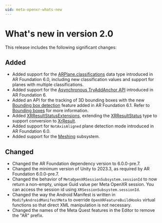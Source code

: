 ```yaml
---
uid: meta-openxr-whats-new
---
```

# What's new in version 2.0

This release includes the following significant changes:

## Added

- Added support for the [ARPlane.classifications](xref:UnityEngine.XR.ARFoundation.ARPlane.classifications) data type introduced in AR Foundation 6.0, including new classification values and support for planes with multiple classifications.
- Added support for the [Asynchronous TryAddAnchor API](xref:arfoundation-whats-new#asynchronous-tryaddanchor-api) introduced in AR Foundation 6.
- Added an API for the tracking of 3D bounding boxes with the new [Bounding box detection](xref:arfoundation-bounding-box-detection) feature added in AR Foundation 6.1. Refer to [Bounding boxes](xref:meta-openxr-bounding-boxes) for more information.
- Added [XRResultStatusExtensions](xref:UnityEngine.XR.OpenXR.Features.Meta.XRResultStatusExtensions), extending the [XRResultStatus](xref:UnityEngine.XR.ARSubsystems.XRResultStatus) type to support conversion to [XrResult](xref:UnityEngine.XR.OpenXR.NativeTypes.XrResult).
- Added support for `NotAxisAligned` plane detection mode introduced in AR Foundation 6.0.
- Added support for the [Meshing](xref:arfoundation-meshing) subsystem.

## Changed

- Changed the AR Foundation dependency version to 6.0.0-pre.7.
- Changed the minimum version of Unity to 2023.3, as required by AR Foundation 6.0.0-pre.7.
- Changed the behavior of `MetaOpenXRSessionSubsystem.sessionId` to now return a non-empty, unique Guid value per Meta OpenXR session. You can access the session id using `XRSessionSubsystem.sessionId`.
- Changed the way the Android Manifest is written in `ModifyAndroidManifestMeta` to override `OpenXRFeatureBuildHooks` virtual functions so that direct XML manipulation is not necessary.
- Changed the names of the Meta Quest features in the Editor to remove the "AR" prefix.
